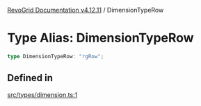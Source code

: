 [RevoGrid Documentation v4.12.11](README.md) / DimensionTypeRow

# Type Alias: DimensionTypeRow

```ts
type DimensionTypeRow: "rgRow";
```

## Defined in

[src/types/dimension.ts:1](https://github.com/revolist/revogrid/blob/6f8df4eb606fcbd6f32b575f3753800c08ad78f6/src/types/dimension.ts#L1)

